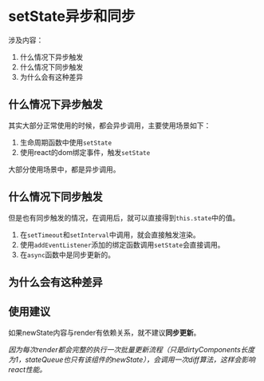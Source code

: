 # setState异步和同步

涉及内容：
1. 什么情况下异步触发
2. 什么情况下同步触发
3. 为什么会有这种差异

## 什么情况下异步触发

其实大部分正常使用的时候，都会异步调用，主要使用场景如下：
1. 生命周期函数中使用`setState`
2. 使用react的dom绑定事件，触发`setState`
  
大部分使用场景中，都是异步调用。

## 什么情况下同步触发

但是也有同步触发的情况，在调用后，就可以直接得到`this.state`中的值。

1. 在`setTimeout`和`setInterval`中调用，就会直接触发渲染。
2. 使用`addEventListener`添加的绑定函数调用`setState`会直接调用。
3. 在`async`函数中是同步更新的。

## 为什么会有这种差异


## 使用建议
如果newState内容与render有依赖关系，就不建议**同步更新**。

*因为每次render都会完整的执行一次批量更新流程（只是dirtyComponents长度为1，stateQueue也只有该组件的newState），会调用一次diff算法，这样会影响react性能。*